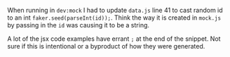 When running in `dev:mock` I had to update `data.js` line 41 to cast random id to an int `faker.seed(parseInt(id));`.  Think the way it is created in `mock.js` by passing in the `id` was causing it to be a string.

A lot of the jsx code examples have errant `;` at the end of the snippet.  Not sure if this is intentional or a byproduct of how they were generated.